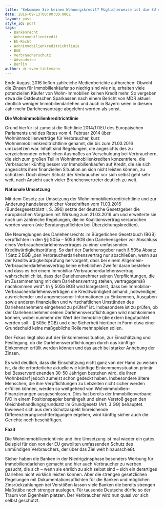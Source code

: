 ```yaml
---
title: 'Bekommen Sie keinen Wohnungskredit? Möglicherweise ist die EU schuld!'
date: 2016-09-13T00:00:00.000Z
layout: post
style_id: post
tags:
  - Bankenrecht
  - Wohnimmobilienkredit
  - EU-Recht
  - Wohnimmobilienkreditrichtlinie
  - BGB
  - Verbraucherschutz
  - Advoadvice
  - Berlin
author: dr-sven-tintemann
---
```



Ende August 2016 lie&szlig;en zahlreiche Medienberichte aufhorchen: Obwohl die Zinsen f&uuml;r Immobilienk&auml;ufer so niedrig sind wie nie, erhalten viele potenziellen K&auml;ufer von Wohn-Immobilien keinen Kredit mehr. So vergeben etwa die Ostdeutschen Sparkassen nach einem Bericht von MDR aktuell deutlich weniger Immobiliendarlehen und auch in Bayern seien in diesem Jahr mehr Darlehensantr&auml;ge abgelehnt worden als sonst.

**Die Wohnimmobilienkreditrichtlinie**

Grund hierf&uuml;r ist zumeist die Richtlinie 2014/17/EU des Europ&auml;ischen Parlaments und des Rates vom 4. Februar 2014 &uuml;ber Wohnimmobilienvertr&auml;ge f&uuml;r Verbraucher, kurz Wohnimmobilienkreditrichtlinie genannt, die bis zum 21.03.2016 umzusetzen war. Inhalt sind Regelungen, die angesichts des zu verzeichnenden erheblichen Ausma&szlig;es an Verschuldung bei Verbrauchern, die sich zum gro&szlig;en Teil in Wohnimmobilienkrediten konzentriere, die Verbraucher k&uuml;nftig besser vor Immobilienk&auml;ufen auf Kredit, die sie sich angesichts ihrer finanziellen Situation an sich nicht leisten k&ouml;nnen, zu sch&uuml;tzen. Doch dieser Schutz der Verbraucher vor sich selbst geht sehr weit, nach Ansicht auch vieler Branchenvertreter deutlich zu weit.

**Nationale Umsetzung**

Mit dem Gesetz zur Umsetzung der Wohnimmobilienkreditrichtlinie und zur &Auml;nderung handelsrechtlicher Vorschriften vom 11.03.2016 (Bundesgesetzblatt I, S. 396) setzte der deutsche Gesetzgeber die europ&auml;ischen Vorgaben mit Wirkung zum 21.03.2016 um und erweiterte sie noch um zahlreiche Regelungen, die im Koalitionsvertrag versprochen worden waren (wie Beratungspflichten bei &Uuml;berziehungskrediten).

Die Neureglungen des Darlehensrechts im B&uuml;rgerlichen Gesetzbuch (BGB) verpflichten in den &sect;&sect; 505a – 505d BGB den Darlehensgeber vor Abschluss eines Verbraucherdarlehensvertrages zu einer umfassenden Kreditw&uuml;rdigkeitspr&uuml;fung. So darf der Darlehensgeber nach &sect; 505a Absatz 1 Satz 2 BGB „den Verbraucherdarlehensvertrag nur abschlie&szlig;en, wenn aus der Kreditw&uuml;rdigkeitspr&uuml;fung hervorgeht, dass bei einem Allgemein-Verbraucherdarlehensvertrag keine erheblichen Zweifel daran bestehen und dass es bei einem Immobiliar-Verbraucherdarlehensvertrag wahrscheinlich ist, dass der Darlehensnehmer seinen Verpflichtungen, die im Zusammenhang mit dem Darlehensvertrag stehen, vertragsgem&auml;&szlig; nachkommen wird“. In &sect; 505b BGB wird klargestellt, dass bei Immobiliar-Verbraucherdarlehensvertr&auml;gen die Kreditw&uuml;rdigkeit anhand „notwendiger, ausreichender und angemessener Informationen zu Einkommen, Ausgaben sowie anderen finanziellen und wirtschaftlichen Umst&auml;nden des Darlehensnehmers eingehend zu pr&uuml;fen“ ist. Insbesondere ist zu pr&uuml;fen, ob der Darlehensnehmer seinen Darlehensverpflichtungen wird nachkommen k&ouml;nnen, wobei nunmehr der Wert der Immobilie (die extern begutachtet werden soll - &sect; 505c BGB) und eine Sicherheit hier&uuml;ber in Form etwa einer Grundschuld keine ma&szlig;gebliche Rolle mehr spielen sollen.

Der Fokus liegt also auf der Einkommenssituation, zur Einsch&auml;tzung und Festlegung, ob die Darlehensverpflichtungen durch das k&uuml;nftige Einkommen erf&uuml;llt werden k&ouml;nnen und das auch bei starker Anhebung der Zinsen.

Es wird deutlich, dass die Einsch&auml;tzung nicht ganz von der Hand zu weisen ist, da die erforderliche aktuelle wie k&uuml;nftige Einkommenssituation prim&auml;r bei Besserverdienenden 30-50 J&auml;hrigen bestehen wird, die ihren Wohnbedarf jedoch zumeist schon gedeckt haben. Insbesondere &auml;ltere Menschen, die ihre Verpflichtungen zu Lebzeiten nicht sicher werden erf&uuml;llen k&ouml;nnen, werden so weitgehend von Wohnimmobilien-Finanzierungen ausgeschlossen. Dies hat bereits der Immobilienverband IVD in einem Positionspapier bem&auml;ngelt und einen Versto&szlig; gegen den Gleichbehandlungsgrundsatz im Grundgesetz (Art. 3 GG) behauptet. Inwieweit sich aus dem Schutzaspekt hinreichende Differenzierungsrechtfertigungen ergeben, wird k&uuml;nftig sicher auch die Gerichte noch besch&auml;ftigen.

**Fazit**

Die Wohnimmobilienrichtlinie und ihre Umsetzung ist mal wieder ein gutes Beispiel f&uuml;r den von der EU gewollten umfassenden Schutz des unm&uuml;ndigen Verbrauchers, der &uuml;ber das Ziel weit hinausschie&szlig;t.

Sicher haben die Banken in der Niedrigzinsphase besonders Werbung f&uuml;r Immobiliendarlehen gemacht und hier auch Verbraucher zu werben gesucht, die sich – wenn sie ehrlich zu sich selbst sind – sich ein derartiges Darlehen nicht wirklich leisten k&ouml;nnen. Aber die strengen gesetzlichen Regelungen mit Dokumentationspflichten f&uuml;r die Banken und m&ouml;glichen Zinsr&uuml;ckzahlungen bei Verst&ouml;&szlig;en lassen viele Banken die bereits strengen Ma&szlig;st&auml;be noch strenger auslegen. F&uuml;r tausende Deutsche d&uuml;rfte so der Traum von Eigenheim platzen. Der Verbraucher wird nun quasi vor sich selbst gesch&uuml;tzt.